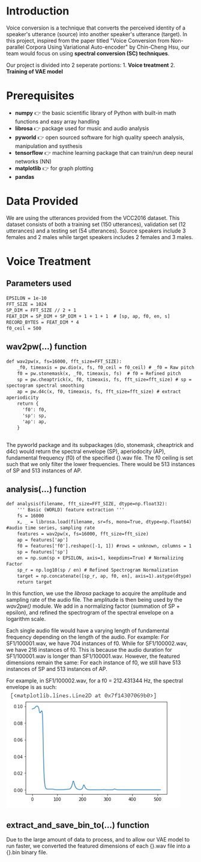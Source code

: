 # Introduction

Voice conversion is a technique that converts the perceived identity of a speaker's utterance (source) into another speaker's utterance (target). In this project, inspired from the paper titled "Voice Conversion from Non-parallel Corpora Using Variational Auto-encoder" by Chin-Cheng Hsu, our team would focus on using **spectral conversion (SC) techniques**.

Our project is divided into 2 seperate portions:
                    1. **Voice treatment**
                    2. **Training of VAE model**


# Prerequisites

- **numpy** 👉 the basic scientific library of Python with built-in math functions and easy array handling
- **librosa** 👉 package used for music and audio analysis
- **pyworld** 👉 open sourced software for high quality speech analysis, manipulation and systhesis
- **tensorflow** 👉 machine learning package that can train/run deep neural networks (NN)
- **matplotlib** 👉  for graph plotting
- **pandas** 

# Data Provided

We are using the utterances provided from the VCC2016 dataset. This dataset consists of both a training set (150 utterances), validation set (12 utterances) and a testing set (54 utterances). Source speakers include 3 females and 2 males while target speakers includes 2 females and 3 males.

# Voice Treatment
## Parameters used
```
EPSILON = 1e-10
FFT_SIZE = 1024
SP_DIM = FFT_SIZE // 2 + 1 
FEAT_DIM = SP_DIM + SP_DIM + 1 + 1 + 1  # [sp, ap, f0, en, s] 
RECORD_BYTES = FEAT_DIM * 4 
f0_ceil = 500
```
## wav2pw(...) function
```
def wav2pw(x, fs=16000, fft_size=FFT_SIZE):
    _f0, timeaxis = pw.dio(x, fs, f0_ceil = f0_ceil) # _f0 = Raw pitch
    f0 = pw.stonemask(x, _f0, timeaxis, fs)  # f0 = Refined pitch
    sp = pw.cheaptrick(x, f0, timeaxis, fs, fft_size=fft_size) # sp = spectogram spectral smoothing
    ap = pw.d4c(x, f0, timeaxis, fs, fft_size=fft_size) # extract aperiodicity
    return {
      'f0': f0,
      'sp': sp,
      'ap': ap,
    }
    
```
The pyworld package and its subpackages (dio, stonemask, cheaptrick and d4c) would return the spectral envelope (SP), aperiodocity (AP),  fundamental frequency (f0) of the specified {}.wav file. The f0 ceiling is set such that we only filter the lower frequencies.  There would be 513 instances of SP and 513 instances of AP.

## analysis(...) function
```
def analysis(filename, fft_size=FFT_SIZE, dtype=np.float32):
    ''' Basic (WORLD) feature extraction ''' 
    fs = 16000
    x, _ = librosa.load(filename, sr=fs, mono=True, dtype=np.float64) #audio time series, sampling rate
    features = wav2pw(x, fs=16000, fft_size=fft_size)
    ap = features['ap']
    f0 = features['f0'].reshape([-1, 1]) #rows = unknown, columns = 1
    sp = features['sp']
    en = np.sum(sp + EPSILON, axis=1, keepdims=True) # Normalizing Factor
    sp_r = np.log10(sp / en) # Refined Spectrogram Normalization
    target = np.concatenate([sp_r, ap, f0, en], axis=1).astype(dtype)
    return target 
```
In this function, we use the *librosa* package to acquire the amplitude and sampling rate of the audio file. The amplitude is then being used by the *wav2pw()* module. We add in a normalizing factor (summation of SP + epsilon), and refined the spectrogram of the spectral envelope on a logarithm scale.

Each single audio file would have a varying length of fundamental frequency depending on the length of the audio. For example: For SF1/100001.wav, we have 704 instances of f0. While for SF1/100002.wav, we have 216 instances of f0. This is because the audio duration for SF1/100001.wav is longer than SF1/100001.wav. However, the featured dimensions remain the same: For each instance of f0, we still have 513 instances of SP and 513 instances of AP.

For example, in SF1/100002.wav, for a f0 = 212.431344 Hz, the spectral envelope is as such:
![alt text](https://github.com/lukecyb8687/Voice-Conversion-VAE/blob/master/raw/SPexample.png)
## extract_and_save_bin_to(...) function

Due to the large amount of data to process, and to allow our VAE model to run faster, we converted the featured dimensions of each {}.wav file into a {}.bin binary file.

